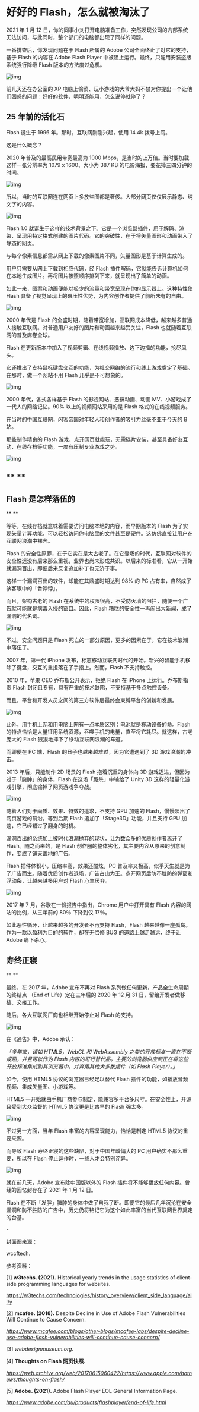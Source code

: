# 好好的 Flash，怎么就被淘汰了

2021 年 1 月 12 日，你的同事小刘打开电脑准备工作，突然发现公司的内部系统无法访问，与此同时，整个部门的电脑都出现了同样的问题。



一番排查后，你发现问题在于 Flash 所属的 Adobe 公司全面终止了对它的支持，基于 Flash 的内容在 Adobe Flash Player 中被阻止运行。最终，只能用安装盗版系统强行降级 Flash 版本的方法度过危机。



![img](https://mmbiz.qpic.cn/mmbiz_png/SlOqFKqEO4EMhMEia6XFXbx483POMzyno1uBnnCa57BuQIh9ST2gaAYxMlD2sKtgTZbbnmNvicXHsyq8ejJfZmXQ/640?wx_fmt=png)



前几天还在办公室的 XP 电脑上偷菜、玩小游戏的大爷大妈不禁对你提出一个让他们困惑的问题：好好的软件，明明还能用，怎么说停就停了？

##  

## **25 年前的活化石**



Flash 诞生于 1996 年。那时，互联网刚刚兴起，使用 14.4k 拨号上网。



这是什么概念？



2020 年普及的最高民用带宽最高为 1000 Mbps，是当时的上万倍。当时要加载这样一张分辨率为 1079 x 1600、大小为 387 KB 的电影海报，要花掉三四分钟的时间。



![img](https://mmbiz.qpic.cn/mmbiz_jpg/SlOqFKqEO4EMhMEia6XFXbx483POMzynokx9B8evgBdJSegSPEM1cD0WUKoVZpefCib4RvVLBsp20ibibYyET56iaIQ/640?wx_fmt=jpeg)



所以，当时的互联网连在网页上多放些图都是奢侈。大部分网页仅仅展示静态、纯文字的内容。



![img](https://mmbiz.qpic.cn/mmbiz_gif/SlOqFKqEO4EMhMEia6XFXbx483POMzynowFco9uf2ibBc60Oz2Sq7Tkk6CnWayVXvs5G6pVDsPZARnH1ibzGIk8Bw/640?wx_fmt=gif)



Flash 1.0 就诞生于这样的技术背景之下。它是一个浏览器插件，用于解码、渲染、呈现用特定格式创建的图片代码。它的突破性，在于将矢量图形和动画带入了静态的网页。



与每个像素信息都需从网上下载的像素图片不同，矢量图形是基于计算生成的。



用户只需要从网上下载到相应代码，经 Flash 插件解码，它就能告诉计算机如何在本地生成图片。再将图片按照顺序排列下来，就呈现出了简单的动画。



如此一来，图案和动画便能以极少的流量和带宽呈现在你的显示器上。这种特性使 Flash 具备了视觉呈现上的碾压性优势，为内容创作者提供了前所未有的自由。



![img](https://mmbiz.qpic.cn/mmbiz_gif/SlOqFKqEO4EMhMEia6XFXbx483POMzynoKldHryJXicLG7neagTo5CecCuQqN4Ss8O2WRgIEcPM1icUsxEibyCx0Xg/640?wx_fmt=gif)



2000 年代是 Flash 的全盛时期，随着带宽增加，互联网成本降低，越来越多普通人接触互联网。对普通用户友好的图片和动画越来越受关注，Flash 也就随着互联网的普及席卷全球。



Flash 在更新版本中加入了视频剪辑、在线视频播放、边下边播的功能，抢尽风头。



它还推出了支持鼠标键盘交互的功能，为社交网络的流行和线上游戏奠定了基础。在那时，做一个网站不用 Flash 几乎是不可想象的。



![img](https://mmbiz.qpic.cn/mmbiz_gif/SlOqFKqEO4EMhMEia6XFXbx483POMzynoBrmLcZwsLhjaVjqqDxpqydLibibgN45uUFDJjN5y5tmXhuG6ibaQIgzTg/640?wx_fmt=gif)



2000 年代，各式各样基于 Flash 的影视网站、恶搞动画、动画 MV、小游戏成了一代人的网络记忆。90% 以上的视频网站采用的是 Flash 格式的在线视频服务。



在当时的中国互联网，闪客帝国对年轻人和创作者的吸引力丝毫不亚于今天的 B 站。



那些制作精良的 Flash 游戏，点开网页就能玩，无需碟片安装，甚至具备好友互动、在线存档等功能，一度有压制专业游戏之势。



![img](https://mmbiz.qpic.cn/mmbiz_png/SlOqFKqEO4EMhMEia6XFXbx483POMzyno5f1wiceYpcRXfq08CpKibqy1huLmTGib1EgreoekpFdkk1ompWUF5NDfQ/640?wx_fmt=png)

## ** **

## **Flash 是怎样落伍的**

**
**

等等，在线存档就意味着需要访问电脑本地的内容，而早期版本的 Flash 为了实现矢量计算功能，可以轻松访问你电脑里的文件甚至是硬件。这仿佛直接让用户在互联网浪潮中裸奔。



Flash 的安全性原罪，在于它实在是太古老了。在它登场的时代，互联网对软件的安全性远没有后来那么重视，业界也尚未形成共识。以后来的标准看，它从一开始就漏洞百出，即便后来反复追加补丁也无济于事。



这样一个漏洞百出的软件，却能在其鼎盛时期达到 98% 的 PC 占有率，自然成了骇客眼中的「香饽饽」。



而且，架构古老的 Flash 在系统中的权限很高，不受防火墙的阻拦，随便一个广告就可能就是病毒入侵的窗口。因此，Flash 糟糕的安全性一再闹出大新闻，成了漏洞的代名词。



![img](https://mmbiz.qpic.cn/mmbiz_png/SlOqFKqEO4EMhMEia6XFXbx483POMzynoINbnfXZecclIxPANkKdusscGsayneE9iagiabUPLZO8ia03uoXm7jmGNQ/640?wx_fmt=png)



不过，安全问题只是 Flash 死亡的一部分原因，更多的因素在于，它在技术浪潮中落伍了。



2007 年，第一代 iPhone 发布，标志移动互联网时代的开始。新兴的智能手机移除了键盘，交互的重担落在了手指上。然而，Flash 不支持触控。



2010 年，苹果 CEO 乔布斯公开表示，拒绝 Flash 在 iPhone 上运行。乔布斯指责 Flash 封闭且专有，具有严重的技术缺陷，不支持基于多点触控设备。



而且，平台和开发人员之间的第三方软件层最终会束缚平台的创新和发展。



![img](https://mmbiz.qpic.cn/mmbiz_png/SlOqFKqEO4EMhMEia6XFXbx483POMzynomyEM9luc2DHOick66QXduccn4jujoewkhicR1cYFgPatXkRhe4Qm6ouA/640?wx_fmt=png)



此外，用手机上网和用电脑上网有一点本质区别：电池就是移动设备的命。Flash 的特点恰恰是大量征用系统资源，吞噬手机的电量，直至将它耗尽。就这样，古老庞大的 Flash 狠狠地摔下了移动互联网浪潮的车道。



而即便在 PC 端，Flash 的日子也越来越难过，因为它遭遇到了 3D 游戏浪潮的冲击。



2013 年后，只能制作 2D 场景的 Flash 拖着沉重的身体向 3D 游戏迈进，但因为过于「臃肿」的身体，Flash 在这场「厮杀」中输给了 Unity 3D 这样的轻量化游戏引擎，彻底输掉了网页游戏争夺战。



![img](https://mmbiz.qpic.cn/mmbiz_gif/SlOqFKqEO4EMhMEia6XFXbx483POMzynoyLRAiaE6zDWOclKBnhE3kq5iayeD8TGz8Py9VicrejTO7TtLrvqoZIeEg/640?wx_fmt=gif)



随着人们对于画质、效果、特效的追求，不支持 GPU 加速的 Flash，慢慢淡出了网页游戏的前沿。等到后期 Flash 追加了「Stage3D」功能，并且支持 GPU 加速，它已经错过了翻身的时机。



漏洞百出的系统加上被时代浪潮抛弃的现状，让为数众多的优质创作者离开了 Flash。随之而来的，是 Flash 创作圈的整体劣化，其主要内容从原来的创意制作，变成了铺天盖地的广告。



Flash 插件体积小，压缩率高，效果还酷炫，PC 普及率又极高，似乎天生就是为了广告而生。随着优质创作者退场，广告占山为王。点开网页后防不胜防的弹窗和浮动条，让越来越多用户对 Flash 心生厌弃。



![img](https://mmbiz.qpic.cn/mmbiz_jpg/SlOqFKqEO4EMhMEia6XFXbx483POMzynoC0gBLOg6FM1DzFLKM7BYUJywcOmw2G8p6dKuuNZIMVlX3Krsx9Ch1g/640?wx_fmt=jpeg)



2017 年 7 月，谷歌在一份报告中指出，Chrome 用户中打开具有 Flash 内容的网站的比例，从三年前的 80％ 下降到仅 17％。



如此恶性循环，让越来越多的开发者不再支持 Flash，Flash 越来越像一座孤岛。作为一款以盈利为目的的软件，却在无偿修 BUG 的道路上越走越远，终于让 Adobe 痛下杀心。



## **寿终正寝**

**
**

最终，在 2017 年，Adobe 宣布不再对 Flash 系列做任何更新，产品全生命周期的终结点 （End of Life）定在三年后的 2020 年 12 月 31 日，留给开发者做移植、交接工作。



随后，各大互联网厂商也相继开始停止对 Flash 的支持。



![img](https://mmbiz.qpic.cn/mmbiz_png/SlOqFKqEO4EMhMEia6XFXbx483POMzyno5extdfpm3zT3t1poatGMaQ21gtm16eK6TONgfU2bDrYw1kaGj75jnA/640?wx_fmt=png)



在《通告》中，Adobe 承认：



*「多年来，诸如 HTML5，WebGL 和 WebAssembly 之类的开放标准一直在不断成熟，并且可以作为 Flash 内容的可行替代品。主要的浏览器供应商正在将这些开放标准集成到其浏览器中，并弃用其他大多数插件（如 Flash Player）。」*



如今，使用 HTML5 协议的浏览器已经足以替代 Flash 插件的功能，如播放音频视频、集成矢量图、小游戏等。



HTML5 一开始就由手机厂商参与制定，能兼容多平台多尺寸。在安全性上，开源且受到大众监督的 HTML5 协议更是比古早的 Flash 强太多。



![img](https://mmbiz.qpic.cn/mmbiz_jpg/SlOqFKqEO4EMhMEia6XFXbx483POMzynoQ6WMVN3opsDWRXwtTLyf5CCJQAJqjFaBQUyddbxNQZtYG3uokfCahQ/640?wx_fmt=jpeg)



不过另一方面，当年 Flash 丰富的内容呈现能力，恰恰是制定 HTML5 协议的重要来源。



而导致 Flash 寿终正寝的这些缺陷，对于中国年龄偏大的 PC 用户确实不那么重要，所以在 Flash  停止运作时，一些人才会特别诧异。



![img](https://mmbiz.qpic.cn/mmbiz_png/SlOqFKqEO4EMhMEia6XFXbx483POMzyno99wgaFCf4qpbJwMIMYmemodH8nDQ8wYbbESxfObvyhIMTTwWs8feUw/640?wx_fmt=png)



就在前几天，Adobe 宣布除中国版以外的 Flash 插件将不能够播放任何内容。曾经的回忆封存在了 2021 年 1 月 12 日。



Flash 在不断「发胖」臃肿的身体中做了自我了断。即便它的最后几年沉沦在安全漏洞和防不胜防的广告中，历史仍将铭记它为这个如此丰富的当代互联网世界奠定的台基。



\-



封面图来源：



wccftech.



参考资料：



[1] **w3techs. (2021).** Historical yearly trends in the usage statistics of client-side programming languages for websites. 

https://w3techs.com/technologies/history_overview/client_side_language/all/y


[2] **mcafee. (2018).** Despite Decline in Use of Adobe Flash Vulnerabilities Will Continue to Cause Concern. 

*https://www.mcafee.com/blogs/other-blogs/mcafee-labs/despite-decline-use-adobe-flash-vulnerabilities-will-continue-cause-concern/*



[3] *webdesignmuseum.org.*



[4] **Thoughts on Flash 网页快照.** 

*https://web.archive.org/web/20170615060422/https://www.apple.com/hotnews/thoughts-on-flash/*



[5] **Adobe. (2021).** Adobe Flash Player EOL General Information Page. 

*https://www.adobe.com/au/products/flashplayer/end-of-life.html*
